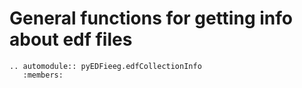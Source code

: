 # General functions for getting info about edf files

```{eval-rst}
.. automodule:: pyEDFieeg.edfCollectionInfo
   :members:
```
